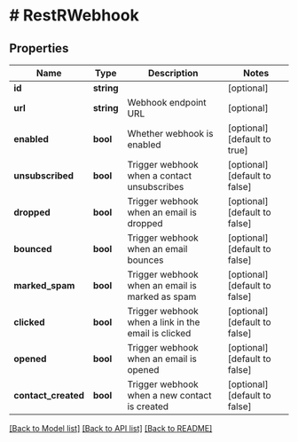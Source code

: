 # # RestRWebhook

## Properties

Name | Type | Description | Notes
------------ | ------------- | ------------- | -------------
**id** | **string** |  | [optional]
**url** | **string** | Webhook endpoint URL | [optional]
**enabled** | **bool** | Whether webhook is enabled | [optional] [default to true]
**unsubscribed** | **bool** | Trigger webhook when a contact unsubscribes | [optional] [default to false]
**dropped** | **bool** | Trigger webhook when an email is dropped | [optional] [default to false]
**bounced** | **bool** | Trigger webhook when an email bounces | [optional] [default to false]
**marked_spam** | **bool** | Trigger webhook when an email is marked as spam | [optional] [default to false]
**clicked** | **bool** | Trigger webhook when a link in the email is clicked | [optional] [default to false]
**opened** | **bool** | Trigger webhook when an email is opened | [optional] [default to false]
**contact_created** | **bool** | Trigger webhook when a new contact is created | [optional] [default to false]

[[Back to Model list]](../../README.md#models) [[Back to API list]](../../README.md#endpoints) [[Back to README]](../../README.md)
